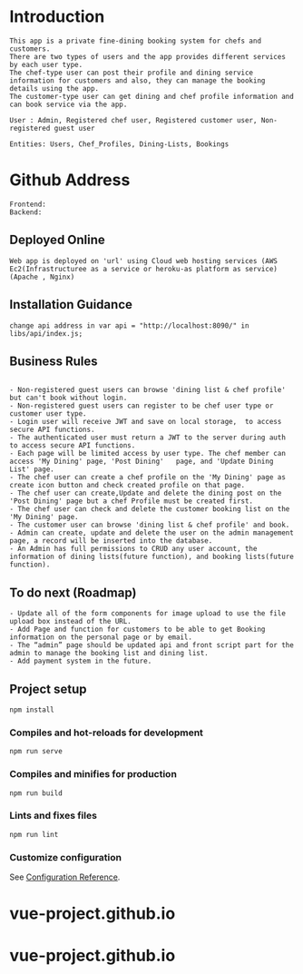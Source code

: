 # Introduction
```
This app is a private fine-dining booking system for chefs and customers. 
There are two types of users and the app provides different services by each user type.
The chef-type user can post their profile and dining service information for customers and also, they can manage the booking details using the app. 
The customer-type user can get dining and chef profile information and can book service via the app.

User : Admin, Registered chef user, Registered customer user, Non-registered guest user

Entities: Users, Chef_Profiles, Dining-Lists, Bookings
```

# Github Address
```
Frontend: 
Backend: 
```

## Deployed Online
```
Web app is deployed on 'url' using Cloud web hosting services (AWS Ec2(Infrastructuree as a service or heroku-as platform as service) (Apache , Nginx)
```

## Installation Guidance

```
change api address in var api = "http://localhost:8090/" in libs/api/index.js;
```

## Business Rules
```

- Non-registered guest users can browse 'dining list & chef profile' but can't book without login.
- Non-registered guest users can register to be chef user type or customer user type.
- Login user will receive JWT and save on local storage,  to access secure API functions.
- The authenticated user must return a JWT to the server during auth to access secure API functions.
- Each page will be limited access by user type. The chef member can access 'My Dining' page, 'Post Dining'   page, and 'Update Dining List' page. 
- The chef user can create a chef profile on the 'My Dining' page as create icon button and check created profile on that page.
- The chef user can create,Update and delete the dining post on the 'Post Dining' page but a chef Profile must be created first.
- The chef user can check and delete the customer booking list on the 'My Dining' page.
- The customer user can browse 'dining list & chef profile' and book.
- Admin can create, update and delete the user on the admin management page, a record will be inserted into the database.
- An Admin has full permissions to CRUD any user account, the information of dining lists(future function), and booking lists(future function).
```

## To do next (Roadmap)
```
- Update all of the form components for image upload to use the file upload box instead of the URL. 
- Add Page and function for customers to be able to get Booking information on the personal page or by email.
- The “admin” page should be updated api and front script part for the admin to manage the booking list and dining list.
- Add payment system in the future.

```



## Project setup
```
npm install
```

### Compiles and hot-reloads for development
```
npm run serve
```

### Compiles and minifies for production
```
npm run build
```

### Lints and fixes files
```
npm run lint
```

### Customize configuration
See [Configuration Reference](https://cli.vuejs.org/config/).
# vue-project.github.io
# vue-project.github.io
